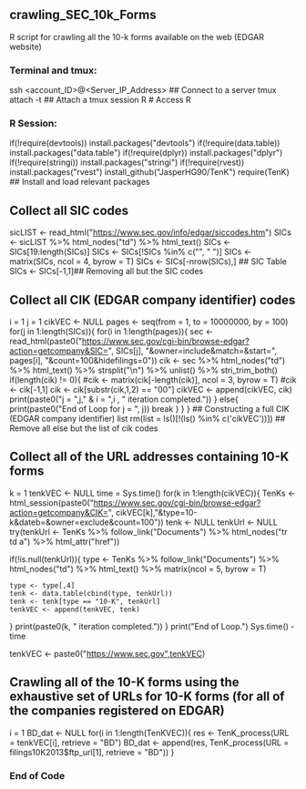 ## crawling_SEC_10k_Forms
R script for crawling all the 10-k forms available on the web (EDGAR website)

### Terminal and tmux:
ssh <account_ID>@<Server_IP_Address> ## Connect to a server
tmux attach -t <Session Number>  ## Attach a tmux session
R  # Access R

### R Session:
if(!require(devtools)) install.packages("devtools")
if(!require(data.table)) install.packages("data.table")
if(!require(dplyr)) install.packages("dplyr")
if(!require(stringi)) install.packages("stringi")
if(!require(rvest)) install.packages("rvest")
install_github("JasperHG90/TenK")
require(TenK) ## Install and load relevant packages

## Collect all SIC codes
sicLIST <- read_html("https://www.sec.gov/info/edgar/siccodes.htm")
SICs <- sicLIST %>%
  html_nodes("td") %>%
  html_text()
SICs <- SICs[19:length(SICs)]
SICs <- SICs[!SICs %in% c("", " ")]
SICs <- matrix(SICs, ncol = 4, byrow = T)
SICs <- SICs[-nrow(SICs),] ## SIC Table
SICs <- SICs[-1,1]## Removing all but the SIC codes

## Collect all CIK (EDGAR company identifier) codes
i = 1
j = 1
cikVEC <- NULL
pages <- seq(from = 1, to = 10000000, by = 100)
for(j in 1:length(SICs)){
  for(i in 1:length(pages)){
    sec <- read_html(paste0("https://www.sec.gov/cgi-bin/browse-edgar?action=getcompany&SIC=", 
    SICs[j], "&owner=include&match=&start=", pages[i], "&count=100&hidefilings=0"))
    cik <- sec %>%
      html_nodes("td") %>%
      html_text() %>%
      strsplit("\n") %>%
      unlist() %>%
      stri_trim_both()
    if(length(cik) != 0){
      #cik <- matrix(cik[-length(cik)], ncol = 3, byrow = T)
      #cik <- cik[-1,1]
      cik <- cik[substr(cik,1,2) == "00"]
      cikVEC <- append(cikVEC, cik)
      print(paste0("j = ",j," & i = ",i , " iteration completed."))
    }
    else{
      print(paste0("End of Loop for j = ", j))
      break
    }
  }
} ## Constructing a full CIK (EDGAR company identifier) list
rm(list = ls()[!(ls() %in% c('cikVEC'))])  ## Remove all else but the list of cik codes

## Collect all of the URL addresses containing 10-K forms
k = 1
tenkVEC <- NULL
time = Sys.time()
for(k in 1:length(cikVEC)){
  TenKs <- html_session(paste0("https://www.sec.gov/cgi-bin/browse-edgar?action=getcompany&CIK=", cikVEC[k],"&type=10-k&dateb=&owner=exclude&count=100"))
  tenk <- NULL
  tenkUrl <- NULL
  try(tenkUrl <- TenKs %>%
    follow_link("Documents") %>%
    html_nodes("tr td a") %>%
    html_attr("href"))
    
  if(!is.null(tenkUrl)){
    type <- TenKs %>%
    follow_link("Documents") %>%
    html_nodes("td") %>%
    html_text() %>%
    matrix(ncol = 5, byrow = T)
    
    type <- type[,4]
    tenk <- data.table(cbind(type, tenkUrl))
    tenk <- tenk[type == "10-K", tenkUrl]
    tenkVEC <- append(tenkVEC, tenk)
  }
  print(paste0(k, " iteration completed."))
}
print("End of Loop.")
Sys.time() - time

tenkVEC <- paste0("https://www.sec.gov",tenkVEC)

## Crawling all of the 10-K forms using the exhaustive set of URLs for 10-K forms (for all of the companies registered on EDGAR)
i = 1
BD_dat <- NULL
for(i in 1:length(TenKVEC)){
  res <- TenK_process(URL = tenkVEC[i], retrieve = "BD")
  BD_dat <- append(res, TenK_process(URL = filings10K2013$ftp_url[1], retrieve = "BD"))
}

### End of Code
